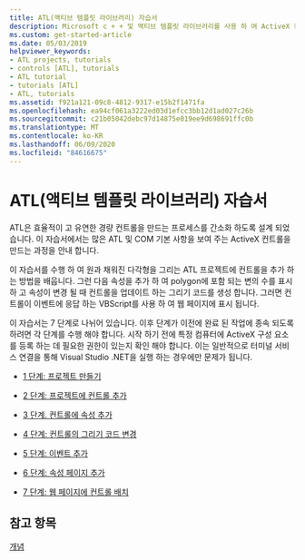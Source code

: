 ```yaml
---
title: ATL(액티브 템플릿 라이브러리) 자습서
description: Microsoft c + + 및 액티브 템플릿 라이브러리를 사용 하 여 ActiveX 컨트롤을 만듭니다.
ms.custom: get-started-article
ms.date: 05/03/2019
helpviewer_keywords:
- ATL projects, tutorials
- controls [ATL], tutorials
- ATL tutorial
- tutorials [ATL]
- ATL, tutorials
ms.assetid: f921a121-09c8-4812-9317-e15b2f1471fa
ms.openlocfilehash: ea94cf061a3222ed03d1efcc3bb12d1ad027c26b
ms.sourcegitcommit: c21b05042debc97d14875e019ee9d698691ffc0b
ms.translationtype: MT
ms.contentlocale: ko-KR
ms.lasthandoff: 06/09/2020
ms.locfileid: "84616675"
---
```

# <a name="active-template-library-atl-tutorial"></a>ATL(액티브 템플릿 라이브러리) 자습서

ATL은 효율적이 고 유연한 경량 컨트롤을 만드는 프로세스를 간소화 하도록 설계 되었습니다. 이 자습서에서는 많은 ATL 및 COM 기본 사항을 보여 주는 ActiveX 컨트롤을 만드는 과정을 안내 합니다.

이 자습서를 수행 하 여 원과 채워진 다각형을 그리는 ATL 프로젝트에 컨트롤을 추가 하는 방법을 배웁니다. 그런 다음 속성을 추가 하 여 polygon에 포함 되는 변의 수를 표시 하 고 속성이 변경 될 때 컨트롤을 업데이트 하는 그리기 코드를 생성 합니다. 그러면 컨트롤이 이벤트에 응답 하는 VBScript를 사용 하 여 웹 페이지에 표시 됩니다.

이 자습서는 7 단계로 나뉘어 있습니다. 이후 단계가 이전에 완료 된 작업에 종속 되도록 하려면 각 단계를 수행 해야 합니다. 시작 하기 전에 특정 컴퓨터에 ActiveX 구성 요소를 등록 하는 데 필요한 권한이 있는지 확인 해야 합니다. 이는 일반적으로 터미널 서비스 연결을 통해 Visual Studio .NET을 실행 하는 경우에만 문제가 됩니다.

- [1 단계: 프로젝트 만들기](creating-the-project-atl-tutorial-part-1.md)

- [2 단계: 프로젝트에 컨트롤 추가](adding-a-control-atl-tutorial-part-2.md)

- [3 단계. 컨트롤에 속성 추가](adding-a-property-to-the-control-atl-tutorial-part-3.md)

- [4 단계: 컨트롤의 그리기 코드 변경](changing-the-drawing-code-atl-tutorial-part-4.md)

- [5 단계: 이벤트 추가](adding-an-event-atl-tutorial-part-5.md)

- [6 단계: 속성 페이지 추가](adding-a-property-page-atl-tutorial-part-6.md)

- [7 단계: 웹 페이지에 컨트롤 배치](putting-the-control-on-a-web-page-atl-tutorial-part-7.md)

## <a name="see-also"></a>참고 항목

[개념](active-template-library-atl-concepts.md)
